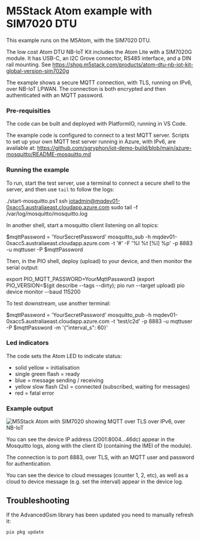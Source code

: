 M5Stack Atom example with SIM7020 DTU
=====================================

This example runs on the M5Atom, with the SIM7020 DTU.

The low cost Atom DTU NB-IoT Kit includes the Atom Lite with a SIM7020G module. It has USB-C, an I2C Grove connector, RS485 interface, and a DIN rail mounting. See
https://shop.m5stack.com/products/atom-dtu-nb-iot-kit-global-version-sim7020g

The example shows a secure MQTT connection, with TLS, running on IPv6, over NB-IoT LPWAN. The connection is both encrypted and then authenticated with an MQTT password.

### Pre-requisities

The code can be built and deployed with PlatformIO, running in VS Code.

The example code is configured to connect to a test MQTT server. Scripts to set up your own MQTT test server running in Azure, with IPv6, are available at: https://github.com/sgryphon/iot-demo-build/blob/main/azure-mosquitto/README-mosquitto.md

### Running the example

To run, start the test server, use a terminal to connect a secure shell to the server, and then use `tail` to follow the logs:

./start-mosquitto.ps1
ssh iotadmin@mqdev01-0xacc5.australiaeast.cloudapp.azure.com
sudo tail -f /var/log/mosquitto/mosquitto.log

In another shell, start a mosquitto client listening on all topics:

$mqttPassword = 'YourSecretPassword'
mosquitto_sub -h mqdev01-0xacc5.australiaeast.cloudapp.azure.com -t '#' -F '%I %t [%l] %p' -p 8883 -u mqttuser -P $mqttPassword

Then, in the PIO shell, deploy (upload) to your device, and then monitor the serial output:

export PIO_MQTT_PASSWORD=YourMqttPassword3
(export PIO_VERSION=$(git describe --tags --dirty); pio run --target upload)
pio device monitor --baud 115200

To test downstream, use another terminal:

$mqttPassword = 'YourSecretPassword'
mosquitto_pub -h mqdev01-0xacc5.australiaeast.cloudapp.azure.com -t 'test/c2d' -p 8883 -u mqttuser -P $mqttPassword -m '{\"interval_s\": 60}'

### Led indicators

The code sets the Atom LED to indicate status:

* solid yellow = initialisation
* single green flash = ready
* blue = message sending / receiving
* yellow slow flash (2s) = connected (subscribed, waiting for messages)
* red = fatal error

### Example output

![M5Stack Atom with SIM7020 showing MQTT over TLS over IPv6, over NB-IoT](test-mqtt-tls-ipv6-nbiot.png)

You can see the device IP address (2001:8004...46dc) appear in the Mosquitto logs, along with the client ID (containing the IMEI of the module).

The connection is to port 8883, over TLS, with an MQTT user and password for authentication.

You can see the device to cloud messages (counter 1, 2, etc), as well as a cloud to device message (e.g. set the interval) appear in the device log.


Troubleshooting
---------------

If the AdvancedGsm library has been updated you need to manually refresh it:

```shell
pio pkg update
```
